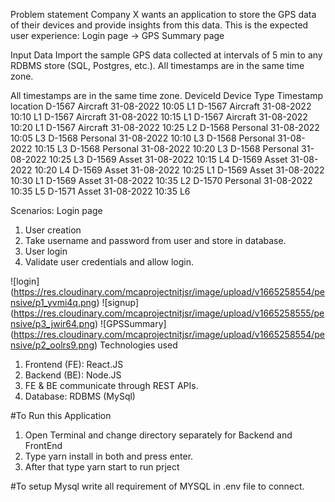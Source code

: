 Problem statement
Company X wants an application to store the GPS data of their devices and provide insights
from this data. This is the expected user experience:
Login page → GPS Summary page


Input Data
Import the sample GPS data collected at intervals of 5 min to any RDBMS store (SQL,
Postgres, etc.).
All timestamps are in the same time zone.

All timestamps are in the same time zone.
DeviceId Device Type Timestamp location
D-1567 Aircraft 31-08-2022 10:05 L1
D-1567 Aircraft 31-08-2022 10:10 L1
D-1567 Aircraft 31-08-2022 10:15 L1
D-1567 Aircraft 31-08-2022 10:20 L1
D-1567 Aircraft 31-08-2022 10:25 L2
D-1568 Personal 31-08-2022 10:05 L3
D-1568 Personal 31-08-2022 10:10 L3
D-1568 Personal 31-08-2022 10:15 L3
D-1568 Personal 31-08-2022 10:20 L3
D-1568 Personal 31-08-2022 10:25 L3
D-1569 Asset 31-08-2022 10:15 L4
D-1569 Asset 31-08-2022 10:20 L4
D-1569 Asset 31-08-2022 10:25 L1
D-1569 Asset 31-08-2022 10:30 L1
D-1569 Asset 31-08-2022 10:35 L2
D-1570 Personal 31-08-2022 10:35 L5
D-1571 Asset 31-08-2022 10:35 L6

Scenarios:
Login page
1. User creation
2. Take username and password from user and store in database.
3. User login
4. Validate user credentials and allow login.

![login] (https://res.cloudinary.com/mcaprojectnitjsr/image/upload/v1665258554/pensive/p1_yvmi4q.png)
![signup] (https://res.cloudinary.com/mcaprojectnitjsr/image/upload/v1665258555/pensive/p3_jwir64.png)
![GPSSummary] (https://res.cloudinary.com/mcaprojectnitjsr/image/upload/v1665258554/pensive/p2_oolrs9.png)
Technologies used
1. Frontend (FE): React.JS
2. Backend (BE): Node.JS
3. FE & BE communicate through REST APIs.
4. Database: RDBMS (MySql)


#To Run this Application
1. Open Terminal and change directory separately for Backend and FrontEnd
2. Type yarn install in both and press enter.
3. After that type yarn start to run prject

#To setup Mysql 
write all requirement of MYSQL  in .env file to connect.


